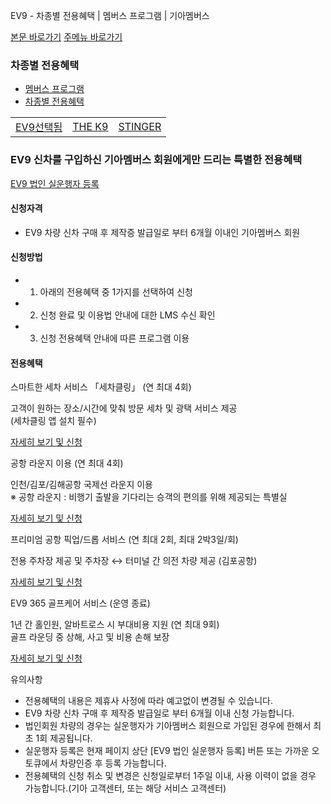 EV9 - 차종별 전용혜택 | 멤버스 프로그램 | 기아멤버스










 



[본문 바로가기](#content)
[주메뉴 바로가기](#gnb)

### 차종별 전용혜택

* [멤버스 프로그램](https://members.kia.com/kr/view/qevt/qevt_event_carcare_index.do)
* [차종별 전용혜택](https://members.kia.com/kr/view/qevt/qevt_carmodel_benefit.do)

|  |  |  |
| --- | --- | --- |
| [EV9선택됨](#) | [THE K9](https://members.kia.com/kr/view/qmgd/qmgd_membership_the_K9.do) | [STINGER](https://members.kia.com/kr/view/qmgd/qmgd_membership_stinger.do) |

### EV9 신차를 구입하신 기아멤버스 회원에게만 드리는 특별한 전용혜택

[EV9 법인 실운행자 등록](javascript:ev9Regist(); "새창열림")

#### 신청자격

* EV9 차량 신차 구매 후 제작증 발급일로 부터 6개월 이내인 기아멤버스 회원

#### 신청방법

* 1. 아래의 전용혜택 중 1가지를 선택하여 신청
* 2. 신청 완료 및 이용법 안내에 대한 LMS 수신 확인
* 3. 신청 전용혜택 안내에 따른 프로그램 이용

#### 전용혜택

스마트한 세차 서비스 「세차클링」 (연 최대 4회)

고객이 원하는 장소/시간에 맞춰 방문 세차 및 광택 서비스 제공   
(세차클링 앱 설치 필수)

[자세히 보기 및 신청](https://members.kia.com/kr/view/qevt/qevt_carmodel_benefit_carwash.do)

공항 라운지 이용 (연 최대 4회)

인천/김포/김해공항 국제선 라운지 이용  
※ 공항 라운지 : 비행기 출발을 기다리는 승객의 편의를 위해 제공되는 특별실

[자세히 보기 및 신청](https://members.kia.com/kr/view/qevt/qevt_carmodel_benefit_airportrounge.do)

프리미엄 공항 픽업/드롭 서비스 (연 최대 2회, 최대 2박3일/회)

전용 주차장 제공 및 주차장 ↔ 터미널 간 의전 차량 제공 (김포공항)

[자세히 보기 및 신청](https://members.kia.com/kr/view/qevt/qevt_carmodel_benefit_pickupdrop.do)

EV9 365 골프케어 서비스 (운영 종료)

1년 간 홀인원, 알바트로스 시 부대비용 지원 (연 최대 9회)  
골프 라운딩 중 상해, 사고 및 비용 손해 보장

[자세히 보기 및 신청](https://members.kia.com/kr/view/qevt/qevt_carmodel_benefit_golfcare.do)

유의사항

* 전용혜택의 내용은 제휴사 사정에 따라 예고없이 변경될 수 있습니다.
* EV9 차량 신차 구매 후 제작증 발급일로 부터 6개월 이내 신청 가능합니다.
* 법인회원 차량의 경우는 실운행자가 기아멤버스 회원으로 가입된 경우에 한해서 최초 1회 제공됩니다.
* 실운행자 등록은 현재 페이지 상단 [EV9 법인 실운행자 등록] 버튼 또는 가까운 오토큐에서 차량인증 후 등록 가능합니다.
* 전용혜택의 신청 취소 및 변경은 신청일로부터 1주일 이내, 사용 이력이 없을 경우 가능합니다.(기아 고객센터, 또는 해당 서비스 고객센터)